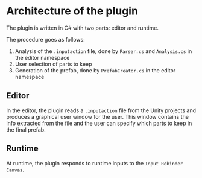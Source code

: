 # Architecture of the plugin

The plugin is written in C# with two parts: editor and runtime.

The procedure goes as follows:
1. Analysis of the `.inputaction` file, done by `Parser.cs` and `Analysis.cs` in the editor namespace
2. User selection of parts to keep
3. Generation of the prefab, done by `PrefabCreator.cs` in the editor namespace

## Editor
In the editor, the plugin reads a `.inputaction` file from the Unity projects and produces a graphical user window for the user. This window contains the info extracted from the file and the user can specify which parts to keep in the final prefab.

## Runtime 
At runtime, the plugin responds to runtime inputs to the `Input Rebinder Canvas`. 